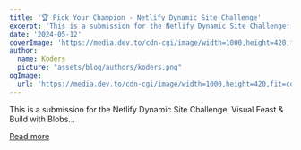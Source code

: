 ```yaml
---
title: '🏆 Pick Your Champion - Netlify Dynamic Site Challenge'
excerpt: 'This is a submission for the Netlify Dynamic Site Challenge: Visual Feast &amp; Build with Blobs...'
date: '2024-05-12'
coverImage: 'https://media.dev.to/cdn-cgi/image/width=1000,height=420,fit=cover,gravity=auto,format=auto/https%3A%2F%2Fdev-to-uploads.s3.amazonaws.com%2Fuploads%2Farticles%2F4l111x2i9t2m23vel6q8.png'
author:
  name: Koders
  picture: "assets/blog/authors/koders.png"
ogImage:
  url: 'https://media.dev.to/cdn-cgi/image/width=1000,height=420,fit=cover,gravity=auto,format=auto/https%3A%2F%2Fdev-to-uploads.s3.amazonaws.com%2Fuploads%2Farticles%2F4l111x2i9t2m23vel6q8.png'
---
```


This is a submission for the Netlify Dynamic Site Challenge: Visual Feast &amp; Build with Blobs...

[Read more](https://dev.to/tangweikun/pick-your-champion-netlify-dynamic-site-challenge-502k)
